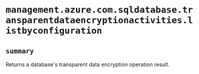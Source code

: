 # `management.azure.com.sqldatabase.transparentdataencryptionactivities.listbyconfiguration`

## `summary`
Returns a database's transparent data encryption operation result.


